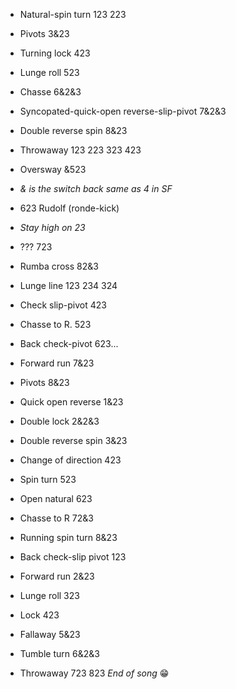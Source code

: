 - Natural-spin turn 123 223
- Pivots 3&23
- Turning lock 423
- Lunge roll 523
- Chasse 6&2&3
- Syncopated-quick-open reverse-slip-pivot 7&2&3
- Double reverse spin 8&23

- Throwaway 123 223 323 423
- Oversway &523 
- _& is the switch back same as 4 in SF_
- 623 Rudolf (ronde-kick)
- _Stay high on 23_
- ??? 723
- Rumba cross 82&3

- Lunge line 123 234 324
- Check slip-pivot 423
- Chasse to R. 523
- Back check-pivot 623...
- Forward run 7&23
- Pivots 8&23

- Quick open reverse 1&23
- Double lock 2&2&3
- Double reverse spin 3&23
- Change of direction 423
- Spin turn 523
- Open natural 623
- Chasse to R 72&3
- Running spin turn 8&23
- Back check-slip pivot 123
- Forward run 2&23
- Lunge roll 323
- Lock 423
- Fallaway 5&23
- Tumble turn 6&2&3
- Throwaway 723 823
_End of song_ 😁